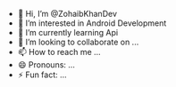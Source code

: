 - 👋 Hi, I’m @ZohaibKhanDev
- 👀 I’m interested in Android Development
- 🌱 I’m currently learning Api
- 💞️ I’m looking to collaborate on ...
- 📫 How to reach me ...
- 😄 Pronouns: ...
- ⚡ Fun fact: ...

<!---
ZohaibKhanDev/ZohaibKhanDev is a ✨ special ✨ repository because its `README.md` (this file) appears on your GitHub profile.
You can click the Preview link to take a look at your changes.
--->
